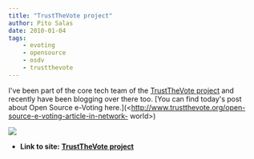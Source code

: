 ```yaml
---
title: "TrustTheVote project"
author: Pito Salas
date: 2010-01-04
tags:
    - evoting
    - opensource
    - osdv
    - trustthevote
---
```


I've been part of the core tech team of the [TrustTheVote
project](<http://www.trustthevote.org>) and recently have been blogging over
there too. [You can find today's post about Open Source e-Voting
here.](<http://www.trustthevote.org/open-source-e-voting-article-in-network-
world>)

![](https://i0.wp.com/img.zemanta.com/pixy.gif?w=584)


* **Link to site:** **[TrustTheVote project](None)**
